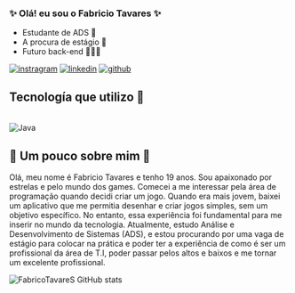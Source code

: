 ### ✨ Olá! eu sou o Fabricio Tavares ✨

- Estudante de ADS 💛
- A procura de estágio 🚀
- Futuro back-end 👨🏻‍💻


[![instragram](https://img.shields.io/badge/Instagram-E4405F?style=for-the-badge&logo=instagram&logoColor=white)](https://www.instagram.com/) 
[![linkedin](https://img.shields.io/badge/LinkedIn-0077B5?style=for-the-badge&logo=linkedin&logoColor=white)](https://www.linkedin.com/feed/)
[![github](https://img.shields.io/badge/GitHub-100000?style=for-the-badge&logo=github&logoColor=white)](https://github.com/Fabricio-Tavares)

## Tecnología que utilizo 🤖
<div style="display: inline_block"><br/>
  <img aline="center" alt="Java" src= https://img.shields.io/badge/Java-ED8B00?style=for-the-badge&logo=openjdk&logoColor=white>
</div>

  ## 🌟 Um pouco sobre mim 🌟
Olá, meu nome é Fabricio Tavares e tenho 19 anos. Sou apaixonado por estrelas e pelo mundo dos games. Comecei a me interessar pela área de programação quando decidi criar um jogo. Quando era mais jovem, baixei um aplicativo que me permitia desenhar e criar jogos simples, sem um objetivo específico. No entanto, essa experiência foi fundamental para me inserir no mundo da tecnologia. Atualmente, estudo Análise e Desenvolvimento de Sistemas (ADS), e estou procurando por uma vaga de estágio para colocar na prática e poder ter a experiência de como é ser um profissional da área de T.I, poder passar pelos altos e baixos e me tornar um excelente profissional.

![FabricoTavareS GitHub stats](https://github-readme-stats.vercel.app/api?username=FabricioTavareS&show_icons=true&theme=dracula)

